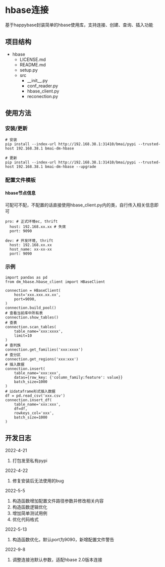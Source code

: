 # **hbase连接**
基于happybase封装简单的hbase使用库，支持连接、创建、查询、插入功能

## **项目结构**
- hbase
  - LICENSE.md
  - README.md
  - setup.py
  - src
    - \_\_init\_\_.py
    - conf_reader.py
    - hbase_client.py
    - reconection.py

## **使用方法**
### **安装/更新**
```
# 安装
pip install --index-url http://192.168.38.1:31410/bmai/pypi --trusted-host 192.168.38.1 bmai-dm-hbase

# 更新
pip install --index-url http://192.168.38.1:31410/bmai/pypi --trusted-host 192.168.38.1 bmai-dm-hbase --upgrade
```

### **配置文件模板**
#### **hbase节点信息**
可配可不配，不配置的话直接使用hbase_client.py内的类，自行传入相关信息即可
```
pro: # 正式环境ec, thrift
  host: 192.168.xx.xx # 失效
  port: 9090

dev: # 开发环境, thrift
  host: 192.168.xx.xx
  host_name: xx-xx-xx
  port: 9090
```

### **示例**
```
import pandas as pd
from dm_hbase.hbase_client import HBaseClient

connection = HBaseClient(
    host='xxx.xxx.xx.xx',
    port=9090,
)
connection.build_pool()
# 查看当前库中所有表
connection.show_tables()
# 查表
connection.scan_tables(
    table_name='xxx:xxxx',
    limit=10
)
# 查列族
connection.get_families('xxx:xxxx')
# 查分区
connection.get_regions('xxx:xxx')
# 插入数据
connection.insert(
    table_name='xxx:xxx',
    datas={row_key: {'column_family:feature': value}}
    batch_size=1000
)
# 以dataframe形式插入数据
df = pd.read_csv('xxx.csv')
connection.insert_df(
    table_name='xxx:xxx',
    df=df,
    rowkeys_col='xxx',
    batch_size=1000
)
```

## **开发日志**
2022-4-21
1. 打包发至私有pypi
  
2022-4-22
1. 修复安装后无法使用的bug

2022-5-5
1. 构造函数增加配置文件路径参数并修改相关内容
2. 构造函数逻辑优化
3. 增加简单测试用例
4. 优化代码格式

2022-5-13
1. 构造函数优化，默认port为9090，新增配置文件警告

2022-9-8
1. 调整连接池默认参数，适配hbase 2.0版本连接
